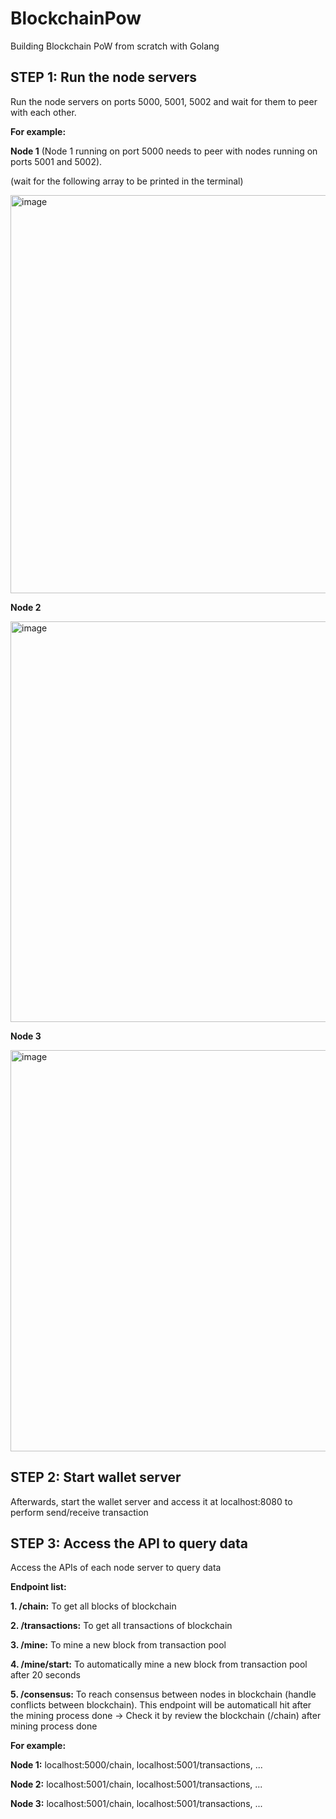# BlockchainPow
Building Blockchain PoW from scratch with Golang

## STEP 1: Run the node servers 
Run the node servers on ports 5000, 5001, 5002 and wait for them to peer with each other. 

**For example:**

**Node 1** (Node 1 running on port 5000 needs to peer with nodes running on ports 5001 and 5002). 

(wait for the following array to be printed in the terminal)

<img width="637" alt="image" src="https://github.com/thoaikhoa14402/BlockchainPow/assets/81000230/7478b59e-ddb4-424b-b800-cfec92227d95">

**Node 2**

<img width="641" alt="image" src="https://github.com/thoaikhoa14402/BlockchainPow/assets/81000230/a881599a-54da-4c2e-b8b9-17b738ac0311">

**Node 3**

<img width="642" alt="image" src="https://github.com/thoaikhoa14402/BlockchainPow/assets/81000230/52f6efe8-0f37-4d68-9ca6-ea73cc2b1924">

## STEP 2: Start wallet server
Afterwards, start the wallet server and access it at localhost:8080 to perform send/receive transaction 

## STEP 3: Access the API to query data
Access the APIs of each node server to query data

**Endpoint list:**

**1. /chain:** To get all blocks of blockchain

**2. /transactions:** To get all transactions of blockchain

**3. /mine:** To mine a new block from transaction pool

**4. /mine/start:** To automatically mine a new block from transaction pool after 20 seconds

**5. /consensus:** To reach consensus between nodes in blockchain (handle conflicts between blockchain). This endpoint will be automaticall hit after the mining process done -> Check it by review the blockchain (/chain) after mining process done

**For example:** 

**Node 1:** localhost:5000/chain, localhost:5001/transactions, ...

**Node 2:** localhost:5001/chain, localhost:5001/transactions, ...

**Node 3:** localhost:5001/chain, localhost:5001/transactions, ...

